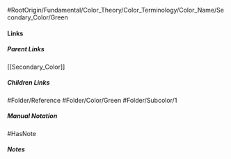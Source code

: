 #RootOrigin/Fundamental/Color_Theory/Color_Terminology/Color_Name/Secondary_Color/Green
#### Links
##### Parent Links
[[Secondary_Color]]
##### Children Links
#Folder/Reference
#Folder/Color/Green
#Folder/Subcolor/1
##### Manual Notation

#HasNote
##### Notes